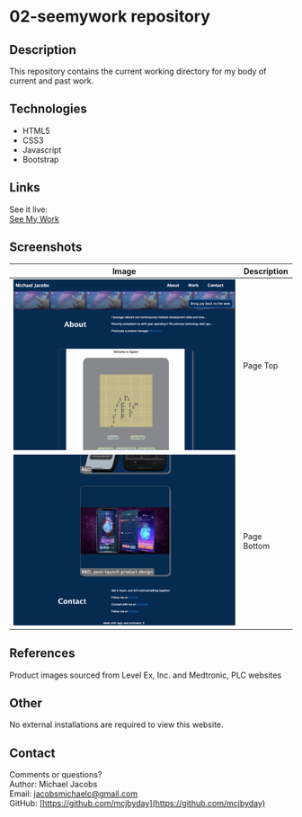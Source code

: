 # 02-seemywork repository

## Description
<p>This repository contains the current working directory for my body of current and past work.

## Technologies
- HTML5
- CSS3
- Javascript
- Bootstrap

## Links
See it live:<br> [See My Work](https://mcjbyday.github.io/02-seemywork/)

    
## Screenshots
| Image | Description |
| --- | ----------- |
| ![Webpage Screenshot 1](./assets/screenshots/Screenshot1.png) | Page Top |
| ![Webpage Screenshot 2](./assets/screenshots/Screenshot2.png) | Page Bottom |


## References
Product images sourced from Level Ex, Inc. and Medtronic, PLC websites

## Other
<p>No external installations are required to view this website. 

## Contact
Comments or questions? <br>
Author: Michael Jacobs <br>
Email: jacobsmichaelc@gmail.com <br>
GitHub: [https://github.com/mcjbyday](https://github.com/mcjbyday) <br>